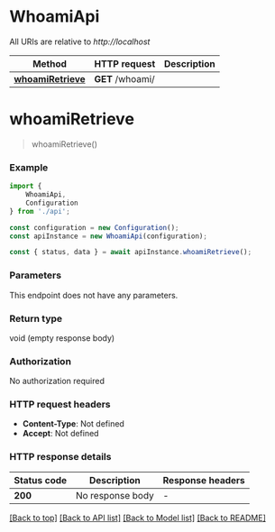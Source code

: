 # WhoamiApi

All URIs are relative to *http://localhost*

|Method | HTTP request | Description|
|------------- | ------------- | -------------|
|[**whoamiRetrieve**](#whoamiretrieve) | **GET** /whoami/ | |

# **whoamiRetrieve**
> whoamiRetrieve()


### Example

```typescript
import {
    WhoamiApi,
    Configuration
} from './api';

const configuration = new Configuration();
const apiInstance = new WhoamiApi(configuration);

const { status, data } = await apiInstance.whoamiRetrieve();
```

### Parameters
This endpoint does not have any parameters.


### Return type

void (empty response body)

### Authorization

No authorization required

### HTTP request headers

 - **Content-Type**: Not defined
 - **Accept**: Not defined


### HTTP response details
| Status code | Description | Response headers |
|-------------|-------------|------------------|
|**200** | No response body |  -  |

[[Back to top]](#) [[Back to API list]](../README.md#documentation-for-api-endpoints) [[Back to Model list]](../README.md#documentation-for-models) [[Back to README]](../README.md)

